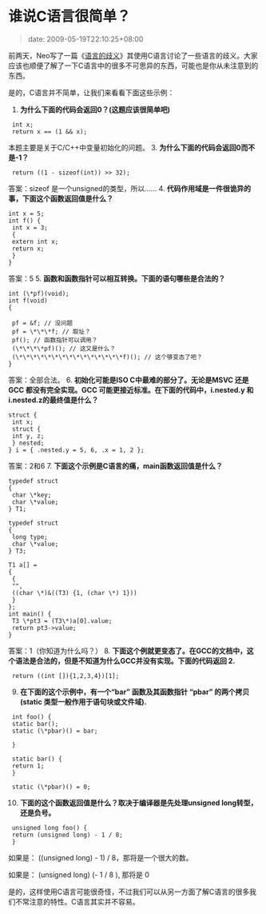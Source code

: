# 谁说C语言很简单？
>date: 2009-05-19T22:10:25+08:00



前两天，Neo写了一篇《[语言的歧义](https://coolshell.cn/articles/830.html)》其使用C语言讨论了一些语言的歧义。大家应该也顺便了解了一下C语言中的很多不可思异的东西，可能也是你从未注意到的东西。


是的，C语言并不简单，让我们来看看下面这些示例：


1. **为什么下面的代码会返回0？(这题应该很简单吧)**

```
 int x;
 return x == (1 && x);

```

本题主要是关于C/C++中变量初始化的问题。
3. **为什么下面的代码会返回0而不是-1？**

```
 return ((1 - sizeof(int)) >> 32);

```

答案：sizeof 是一个unsigned的类型，所以……
4. **代码作用域是一件很诡异的事，下面这个函数返回值是什么？**

```
int x = 5;
int f() {
 int x = 3;
 {
 extern int x;
 return x;
 }
}

```

答案：5
5. **函数和函数指针可以相互转换。下面的语句哪些是合法的？**

```
int (\*pf)(void);
int f(void)
{

 pf = &f; // 没问题
 pf = \*\*\*f; // 取址？
 pf(); // 函数指针可以调用？
 (\*\*\*\*pf)(); // 这又是什么？
 (\*\*\*\*\*\*\*\*\*\*\*\*\*\*\*f)(); // 这个够变态了吧？
}

```

答案：全部合法。
6. **初始化可能是ISO C中最难的部分了。无论是MSVC 还是GCC 都没有完全实现。GCC 可能更接近标准。在下面的代码中，i.nested.y 和i.nested.z的最终值是什么？**

```
struct {
 int x;
 struct {
 int y, z;
 } nested;
} i = { .nested.y = 5, 6, .x = 1, 2 };

```

答案：2和6
7. **下面这个示例是C语言的痛，main函数返回值是什么？**

```
typedef struct
{
 char \*key;
 char \*value;
} T1;

typedef struct
{
 long type;
 char \*value;
} T3;

T1 a[] =
{
 {
 "",
 ((char \*)&((T3) {1, (char \*) 1}))
 }
};
int main() {
 T3 \*pt3 = (T3\*)a[0].value;
 return pt3->value;
}

```

答案：1（你知道为什么吗？）
8. **下面这个例就更变态了。在GCC的文档中，这个语法是合法的，但是不知道为什么GCC并没有实现。下面的代码返回 2.**

```
 return ((int []){1,2,3,4})[1];

```
9. **在下面的这个示例中，有一个“bar” 函数及其函数指针 “pbar” 的两个拷贝(static 类型一般作用于语句块或文件域).**

```
 int foo() {
 static bar();
 static (\*pbar)() = bar;

 }

 static bar() {
 return 1;
 }

 static (\*pbar)() = 0;

```
10. **下面的这个函数返回值是什么？取决于编译器是先处理unsigned long转型，还是负号。**

```
 unsigned long foo() {
 return (unsigned long) - 1 / 8;
 }

```

如果是： ((unsigned long) - 1) / 8，那将是一个很大的数。  

如果是： (unsigned long) (- 1 / 8 ), 那将是 0


是的，这样使用C语言可能很奇怪，不过我们可以从另一方面了解C语言的很多我们不常注意的特性。C语言其实并不容易。




